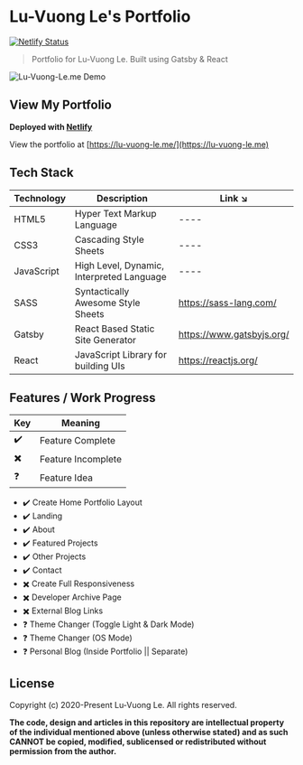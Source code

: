 # Lu-Vuong Le's Portfolio

[![Netlify Status](https://api.netlify.com/api/v1/badges/29204496-cbbb-4599-8946-5cc9151a65e7/deploy-status)](https://app.netlify.com/sites/lu-vuongle/deploys)

> Portfolio for Lu-Vuong Le. Built using Gatsby & React

![Lu-Vuong-Le.me Demo](/src/assets/demo/portfolio.gif)

## View My Portfolio

**Deployed with [Netlify](https://www.netlify.com/)**

View the portfolio at [https://lu-vuong-le.me/](https://lu-vuong-le.me)

## Tech Stack

| Technology | Description                               | Link ↘️                   |
| ---------- | ----------------------------------------- | ------------------------- |
| HTML5      | Hyper Text Markup Language                | ----                      |
| CSS3       | Cascading Style Sheets                    | ----                      |
| JavaScript | High Level, Dynamic, Interpreted Language | ----                      |
| SASS       | Syntactically Awesome Style Sheets        | https://sass-lang.com/    |
| Gatsby     | React Based Static Site Generator         | https://www.gatsbyjs.org/ |
| React      | JavaScript Library for building UIs       | https://reactjs.org/      |

## Features / Work Progress

| Key | Meaning            |
| --- | ------------------ |
| ✔️  | Feature Complete   |
| ✖️  | Feature Incomplete |
| ❓  | Feature Idea       |

-   ✔️ Create Home Portfolio Layout
-   ✔️ Landing
-   ✔️ About
-   ✔️ Featured Projects
-   ✔️ Other Projects
-   ✔️ Contact
-   ✖️ Create Full Responsiveness
-   ✖️ Developer Archive Page
-   ✖️ External Blog Links
-   ❓ Theme Changer (Toggle Light & Dark Mode)
-   ❓ Theme Changer (OS Mode)
-   ❓ Personal Blog (Inside Portfolio || Separate)

## License

Copyright (c) 2020-Present Lu-Vuong Le. All rights reserved.

**The code, design and articles in this repository are intellectual property of the individual mentioned above (unless otherwise stated) and as such CANNOT be copied, modified, sublicensed or redistributed without permission from the author.**
